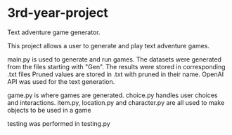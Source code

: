 # 3rd-year-project
Text adventure game generator.

This project allows a user to generate and play text adventure games. 

main.py is used to generate and run games. The datasets were generated from the files starting with "Gen". The results were stored in corresponding .txt files
Pruned values are stored in .txt with pruned in their name.
OpenAI API was used for the text generation.

game.py is where games are generated. choice.py handles user choices and interactions. 
item.py, location.py and character.py are all used to make objects to be used in a game

testing was performed in testing.py
